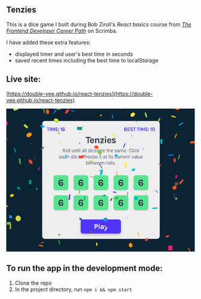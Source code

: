 ## Tenzies

This is a dice game I built during Bob Ziroll's _React basics_ course from [_The Frontend Developer Career Path_](https://scrimba.com/learn/frontend) on Scrimba.

I have added these extra features:

- displayed timer and user's best time in seconds
- saved recent times including the best time to localStorage

## Live site:

[https://double-vee.github.io/react-tenzies](https://double-vee.github.io/react-tenzies)

![Tenzies](./tenzies_confetti.png)

## To run the app in the development mode:

1. Clone the repo
2. In the project directory, run `npm i && npm start`
